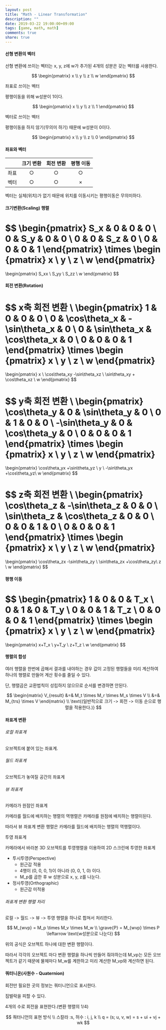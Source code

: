 ```yaml
---
layout: post
title: "Math - Linear Transformation"
description: ""
date: 2019-03-22 19:00:00+09:00
tags: [game, math, math]
comments: true
share: true
---
```


#### 



#### 선형 변환의 벡터

선형 변환에 쓰이는 벡터는 x, y, z에 w가 추가된 4개의 성분은 갖는 벡터를 사용한다.

$$
\begin{pmatrix} 
x \\ y \\ z \\ w 
\end{pmatrix}
$$


좌표로 쓰이는 벡터

평행이동을 위해 w성분이 1이다.

$$
\begin{pmatrix} 
x \\ y \\ z \\ 1 
\end{pmatrix}
$$


벡터로 쓰이는 벡터

평행이동을 하지 않기(무의미 하기) 때문에 w성분이 0이다.

$$
\begin{pmatrix} 
x \\ y \\ z \\ 0 
\end{pmatrix}
$$

#### 좌표와 벡터

|      | 크기 변환 | 회전 변환 | 평행 이동 |
| :--: | :-------: | :-------: | :-------: |
| 좌표 |     ○     |     ○     |     ○     |
| 벡터 |     ○     |     ○     |     ×     |

벡터는 실체(위치)가 없기 때문에 위치를 이동시키는 평행이동은 무의미하다.



#### 크기변환(Scaling) 행렬

$$
\begin{pmatrix}
S_x & 0 & 0 & 0 \\ 
0 & S_y & 0 & 0 \\ 
0 & 0 & S_z & 0 \\ 
0 & 0 & 0 & 1 
\end{pmatrix}
\times
\begin
{pmatrix} 
x \\ y \\ z \\ w 
\end{pmatrix}
=
\begin{pmatrix} 
S_xx \\ S_yy \\ S_zz \\ w 
\end{pmatrix}
$$



#### 회전 변환(Rotation)

$$
x축 회전 변환 \\
\begin{pmatrix} 1 & 0 & 0 & 0 \\ 0 & \cos\theta_x & -\sin\theta_x & 0 \\ 0 & \sin\theta_x & \cos\theta_x & 0 \\ 0 & 0 & 0 & 1 \end{pmatrix}
\times
\begin
{pmatrix} x \\ y \\ z \\ w \end{pmatrix}
=
\begin{pmatrix} x \\ \cos\theta_xy -\sin\theta_xz \\ \sin\theta_xy + \cos\theta_xz \\ w \end{pmatrix}
$$



$$
y축 회전 변환 \\
\begin{pmatrix}
\cos\theta_y & 0 & \sin\theta_y & 0 \\
0 & 1 & 0 & 0 \\
-\sin\theta_y & 0 & \cos\theta_y & 0 \\
0 & 0 & 0 & 1 
\end{pmatrix}
\times
\begin
{pmatrix} x \\ y \\ z \\ w \end{pmatrix}
=
\begin{pmatrix}
\cos\theta_yx +\sin\theta_yz \\
y \\ 
-\sin\theta_yx +\cos\theta_yz\\
w 
\end{pmatrix}
$$



$$
z축 회전 변환 \\
\begin{pmatrix}
\cos\theta_z & -\sin\theta_z & 0 & 0 \\
\sin\theta_z & \cos\theta_z & 0 & 0 \\
0 & 0 & 1 & 0 \\
0 & 0 & 0 & 1 
\end{pmatrix}
\times
\begin
{pmatrix} x \\ y \\ z \\ w \end{pmatrix}
=
\begin{pmatrix}
\cos\theta_zx -\sin\theta_zy \\
\sin\theta_zx +\cos\theta_zy\\
z \\ 
w 
\end{pmatrix}
$$



#### 평행 이동

$$
\begin{pmatrix}
1 & 0 & 0 & T_x \\ 
0 & 1 & 0 & T_y \\ 
0 & 0 & 1 & T_z \\ 
0 & 0 & 0 & 1 
\end{pmatrix}
\times
\begin
{pmatrix} 
x \\ y \\ z \\ w 
\end{pmatrix}
=
\begin{pmatrix} 
x+T_x \\ y+T_y \\ z+T_z \\ w 
\end{pmatrix}
$$



#### 행렬의 합성

여러 행렬을 한번에 곱해서 결과를 내야하는 경우 값이 고정된 행렬들을 미리 계산하여 하나의 행렬로 만들어 계산 횟수를 줄일 수 있다.

단, 행렬곱은 교환법칙이 성립하지 않으므로 순서를 변경하면 안된다.

$$
\begin{matrix}
V_{result} &=& M_t \times M_r \times M_s \times V \\
&=& M_{trs} \times V
\end{matrix} \\
\text{(일반적으로 크기 -> 회전 -> 이동 순으로 행렬을 적용한다.)}
$$


#### 좌표계 변환

###### 로컬 좌표계

오브젝트에 붙어 있는 좌표계.



###### 월드 좌표계

오브젝트가 놓여질 공간의 좌표계



###### 뷰 좌표계

카메라가 원점인 좌표계

카메라를 월드에 배치하는 행렬의 역행렬은 카메라를 원점에 배치하는 행렬이된다. 

따라서 뷰 좌표계 변환 행렬은 카메라를 월드에 배치하는 행렬의 역행렬이다.



투영 좌표계

카메라에서 바라본 3D 오브젝트를 투영행렬을 이용하여 2D 스크린에 투영한 좌표계

- 투시투영(Perspective)
  - 원근감 적용
  - 4행이 (0, 0, 0, 1)이 아니라 (0, 0, 1, 0) 이다.
  - M_p를 곱한 후 w 성분으로 x, y, z를 나눈다.
- 정사투영(Orthographic)
  - 원근감 미적용



###### 좌표계 변환 행렬 처리

로컬 -> 월드 -> 뷰 -> 투영 행렬을 하나로 합쳐서 처리한다.

$$
M_{wvp} = M_p \times M_v \times M_w \\
\grave{P} = M_{wvp} \times P \leftarrow \text{w성분으로 나눈다}
$$

위의 공식은 오브젝트 하나에 대한 변환 행렬이다.

따라서 각각의 오브젝트 마다 변환 행렬을 하나씩 만들어 줘야하는데 M_vp는 모든 오브젝트가 같기 때문에 물체마다 M_w를 계한하고 미리 계산한 M_vp와 계산하면 된다.



#### 쿼터니온(사원수 - Quaternion)

회전만 필요한 곳의 정보는 쿼터니언으로 표시한다.

짐벌락을 피할 수 있다.

4개의 수로 회전을 표현한다.(변환 행렬의 1/4)

$$
쿼터니언의 표현 방식 \\
스칼라 :s, 허수 : i, j, k \\
q = (s; u, v, w) = s + ui + vj + wk
$$
